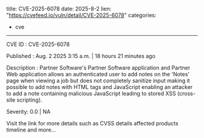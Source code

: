  
title: CVE-2025-6078
date: 2025-8-2
lien: "https://cvefeed.io/vuln/detail/CVE-2025-6078"
categories:
  - cve
---

CVE ID : CVE-2025-6078

Published :  Aug. 2
2025
3:15 a.m. | 18 hours
21 minutes ago

Description : Partner Software's Partner Software application and Partner Web application allows an authenticated user to add notes on the 'Notes' page when viewing a job but does not completely sanitize input
making it possible to add notes with HTML tags and JavaScript
enabling an attacker to add a note containing malicious JavaScript
leading to stored XSS (cross-site scripting).

Severity: 0.0 | NA

Visit the link for more details
such as CVSS details
affected products
timeline
and more...

